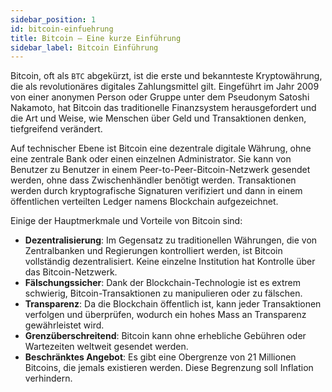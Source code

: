 ```yaml
---
sidebar_position: 1
id: bitcoin-einfuehrung
title: Bitcoin – Eine kurze Einführung
sidebar_label: Bitcoin Einführung
---
```


Bitcoin, oft als `BTC` abgekürzt, ist die erste und bekannteste Kryptowährung,
die als revolutionäres digitales Zahlungsmittel gilt. Eingeführt im Jahr 2009
von einer anonymen Person oder Gruppe unter dem Pseudonym Satoshi Nakamoto, hat
Bitcoin das traditionelle Finanzsystem herausgefordert und die Art und Weise,
wie Menschen über Geld und Transaktionen denken, tiefgreifend verändert.

Auf technischer Ebene ist Bitcoin eine dezentrale digitale Währung, ohne eine
zentrale Bank oder einen einzelnen Administrator. Sie kann von Benutzer zu
Benutzer in einem Peer-to-Peer-Bitcoin-Netzwerk gesendet werden, ohne dass
Zwischenhändler benötigt werden. Transaktionen werden durch kryptografische
Signaturen verifiziert und dann in einem öffentlichen verteilten Ledger namens
Blockchain aufgezeichnet.

Einige der Hauptmerkmale und Vorteile von Bitcoin sind:

- **Dezentralisierung**: Im Gegensatz zu traditionellen Währungen, die von
  Zentralbanken und Regierungen kontrolliert werden, ist Bitcoin vollständig
  dezentralisiert. Keine einzelne Institution hat Kontrolle über das
  Bitcoin-Netzwerk.
- **Fälschungssicher**: Dank der Blockchain-Technologie ist es extrem schwierig,
  Bitcoin-Transaktionen zu manipulieren oder zu fälschen.
- **Transparenz**: Da die Blockchain öffentlich ist, kann jeder Transaktionen
  verfolgen und überprüfen, wodurch ein hohes Mass an Transparenz gewährleistet
  wird.
- **Grenzüberschreitend**: Bitcoin kann ohne erhebliche Gebühren oder
  Wartezeiten weltweit gesendet werden.
- **Beschränktes Angebot**: Es gibt eine Obergrenze von 21 Millionen Bitcoins,
  die jemals existieren werden. Diese Begrenzung soll Inflation verhindern.
